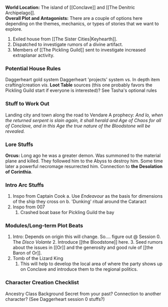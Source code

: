 **World Location:** The island of [[Conclave]] and [[The Denitric Archipelago]].  
**Overall Plot and Antagonists:** There are a couple of options here depending on the themes, mechanics, or types of stories that we want to explore. 
1. Exiled house from [[The Sister Cities|Keyhearth]]. 
2. Dispatched to investigate rumors of a divine artifact. 
3. Members of [[The Pickling Guild]] sent to investigate increased extraplanar activity.
### Potential House Rules
Daggerheart gold system
Daggerheart 'projects' system vs. In depth item crafting/creation *vis.* **Loot Table** sources (this one probably favors the Pickling Guild start if everyone is interested)?
See Tasha's optional rules

### Stuff to Work Out
Landing city and town along the road to Vendare
A prophecy: *And lo, when the returned serpent is slain again, it shall herald and Age of Chaos for all of Conclave, and in this Age the true nature of the Bloodstone will be revealed.* 

### Lore Stuffs
**Orcus:** Long ago he was a greater demon. Was summoned to the material plane and killed. They followed him to the Abyss to destroy him. Some time later a powerful necromage resurrected him. Connection to **the Desolation of Corinthia**. 

### Intro Arc Stuffs
1. Inspo from Captain Cook
   	a. Use *Endeavour* as the basis for dimensions of the ship they cross on
   	b. 'Dunking' ritual around the Cataract
2. Inspo from 007
	1. Crashed boat base for Pickling Guild the bay


### Modules/Long-term Plot Beats
1. Intro: Depends on origin this will change. So.... figure out @ Session 0. The *Disco Volante*
	2. Introduce [[the Bloodstone]] here.
	3. Seed rumors about the issues in [[Or]] and the generosity and good rule of [[the Baron of Or]]. 
2. Tomb of the Lizard King
	1. This will help to develop the local area of where the party shows up on Conclave and introduce them to the regional politics. 

### Character Creation Checklist
Ancestry
Class
Background
Secret from your past?
Connection to another character? (See Daggerheart session 0 stuffs?)
